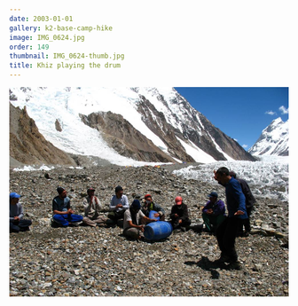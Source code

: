 ```yaml
---
date: 2003-01-01
gallery: k2-base-camp-hike
image: IMG_0624.jpg
order: 149
thumbnail: IMG_0624-thumb.jpg
title: Khiz playing the drum
---
```


![Khiz playing the drum](./IMG_0624.jpg)